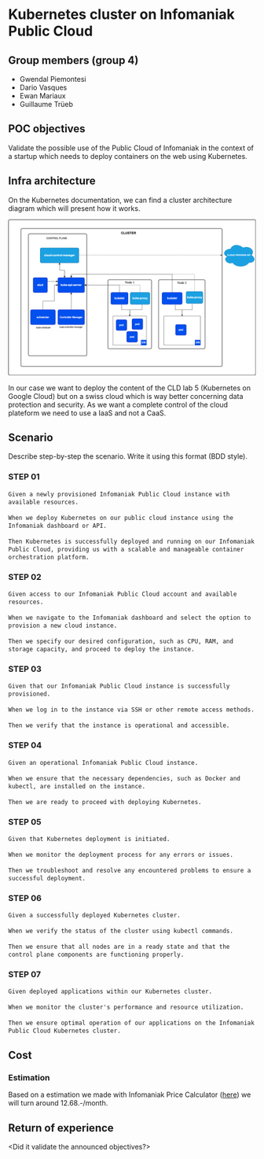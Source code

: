 # Kubernetes cluster on Infomaniak Public Cloud

## Group members (group 4)
- Gwendal Piemontesi
- Dario Vasques
- Ewan Mariaux
- Guillaume Trüeb

## POC objectives

Validate the possible use of the Public Cloud of Infomaniak in the context of a startup which needs to deploy containers on the web using Kubernetes.

## Infra architecture

On the Kubernetes documentation, we can find a cluster architecture diagram which will present how it works.

![](img/image.png)

In our case we want to deploy the content of the CLD lab 5 (Kubernetes on Google Cloud) but on a swiss cloud which is way better concerning data protection and security. As we want a complete control of the cloud plateform we need to use a IaaS and not a CaaS.

## Scenario

Describe step-by-step the scenario. Write it using this format (BDD style).

### STEP 01
```
Given a newly provisioned Infomaniak Public Cloud instance with available resources.

When we deploy Kubernetes on our public cloud instance using the Infomaniak dashboard or API.

Then Kubernetes is successfully deployed and running on our Infomaniak Public Cloud, providing us with a scalable and manageable container orchestration platform.
```

### STEP 02
```
Given access to our Infomaniak Public Cloud account and available resources.

When we navigate to the Infomaniak dashboard and select the option to provision a new cloud instance.

Then we specify our desired configuration, such as CPU, RAM, and storage capacity, and proceed to deploy the instance.
```

### STEP 03
```
Given that our Infomaniak Public Cloud instance is successfully provisioned.

When we log in to the instance via SSH or other remote access methods.

Then we verify that the instance is operational and accessible.
```

### STEP 04
```
Given an operational Infomaniak Public Cloud instance.

When we ensure that the necessary dependencies, such as Docker and kubectl, are installed on the instance.

Then we are ready to proceed with deploying Kubernetes.
```

### STEP 05
```
Given that Kubernetes deployment is initiated.

When we monitor the deployment process for any errors or issues.

Then we troubleshoot and resolve any encountered problems to ensure a successful deployment.
```

### STEP 06
```
Given a successfully deployed Kubernetes cluster.

When we verify the status of the cluster using kubectl commands.

Then we ensure that all nodes are in a ready state and that the control plane components are functioning properly.
```

### STEP 07
```
Given deployed applications within our Kubernetes cluster.

When we monitor the cluster's performance and resource utilization.

Then we ensure optimal operation of our applications on the Infomaniak Public Cloud Kubernetes cluster.
```

## Cost
### Estimation
Based on a estimation we made with Infomaniak Price Calculator ([here](https://infomaniak.cloud/calculator?uuid=098009b5-bad3-45d6-a9c6-bfce2b6e844f)) we will turn around 12.68.-/month. 

## Return of experience

<take a position on the poc that has been produced.>

<Did it validate the announced objectives?>